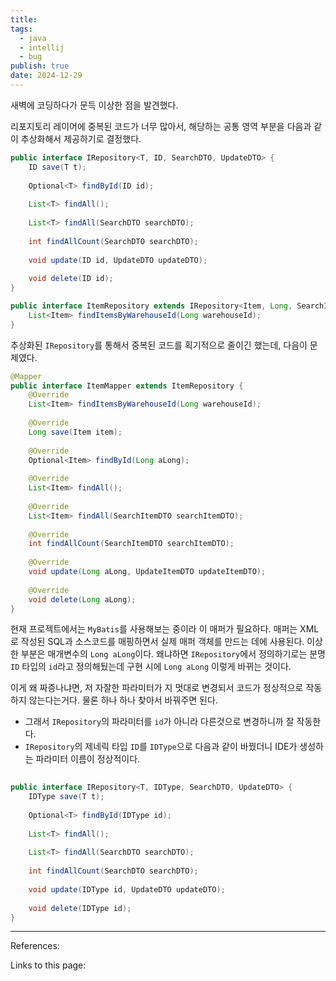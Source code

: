 ```yaml
---
title: 
tags:
  - java
  - intellij
  - bug
publish: true
date: 2024-12-29
---
```

새벽에 코딩하다가 문득 이상한 점을 발견했다. 

리포지토리 레이어에 중복된 코드가 너무 많아서, 해당하는 공통 영역 부분을 다음과 같이 추상화해서 제공하기로 결정했다.

```java
public interface IRepository<T, ID, SearchDTO, UpdateDTO> {  
    ID save(T t);  
  
    Optional<T> findById(ID id);  
  
    List<T> findAll();  
  
    List<T> findAll(SearchDTO searchDTO);  
  
    int findAllCount(SearchDTO searchDTO);  
  
    void update(ID id, UpdateDTO updateDTO);  
  
    void delete(ID id);  
}
```

```java
public interface ItemRepository extends IRepository<Item, Long, SearchItemDTO, UpdateItemDTO> {  
    List<Item> findItemsByWarehouseId(Long warehouseId);  
}
```

추상화된 `IRepository`를 통해서 중복된 코드를 획기적으로 줄이긴 했는데, 다음이 문제였다.

```java
@Mapper  
public interface ItemMapper extends ItemRepository {  
    @Override  
    List<Item> findItemsByWarehouseId(Long warehouseId);  
  
    @Override  
    Long save(Item item);  
  
    @Override  
    Optional<Item> findById(Long aLong);  
  
    @Override  
    List<Item> findAll();  
  
    @Override  
    List<Item> findAll(SearchItemDTO searchItemDTO);  
  
    @Override  
    int findAllCount(SearchItemDTO searchItemDTO);  
  
    @Override  
    void update(Long aLong, UpdateItemDTO updateItemDTO);  
  
    @Override  
    void delete(Long aLong);  
}
```

현재 프로젝트에서는 `MyBatis`를 사용해보는 중이라 이 매퍼가 필요하다. 매퍼는 XML로 작성된 SQL과 소스코드를 매핑하면서 실제 매퍼 객체를 만드는 데에 사용된다. 이상한 부분은 매개변수의 `Long aLong`이다. 왜냐하면 `IRepository`에서 정의하기로는 분명 `ID` 타입의 `id`라고 정의해뒀는데 구현 시에 `Long aLong` 이렇게 바뀌는 것이다.

이게 왜 짜증나냐면, 저 자잘한 파라미터가 지 멋대로 변경되서 코드가 정상적으로 작동하지 않는다는거다. 물론 하나 하나 찾아서 바꿔주면 된다. 


- 그래서 `IRepository`의 파라미터를 `id`가 아니라 다른것으로 변경하니까 잘 작동한다.
- `IRepository`의 제네릭 타입 `ID`를 `IDType`으로 다음과 같이 바꿨더니 IDE가 생성하는 파라미터 이름이 정상적이다.

```java
  
public interface IRepository<T, IDType, SearchDTO, UpdateDTO> {  
    IDType save(T t);  
  
    Optional<T> findById(IDType id);  
  
    List<T> findAll();  
  
    List<T> findAll(SearchDTO searchDTO);  
  
    int findAllCount(SearchDTO searchDTO);  
  
    void update(IDType id, UpdateDTO updateDTO);  
  
    void delete(IDType id);  
}
```

---
References: 

Links to this page: 